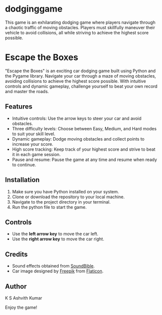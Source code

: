 # dodginggame
This game is an exhilarating dodging game where players navigate through a chaotic traffic of moving obstacles. Players must skillfully maneuver their vehicle to avoid collisions, all while striving to achieve the highest score possible.

# Escape the Boxes

"Escape the Boxes" is an exciting car dodging game built using Python and the Pygame library. Navigate your car through a maze of moving obstacles, avoiding collisions to achieve the highest score possible. With intuitive controls and dynamic gameplay, challenge yourself to beat your own record and master the roads.

## Features
- Intuitive controls: Use the arrow keys to steer your car and avoid obstacles.
- Three difficulty levels: Choose between Easy, Medium, and Hard modes to suit your skill level.
- Dynamic gameplay: Dodge moving obstacles and collect points to increase your score.
- High score tracking: Keep track of your highest score and strive to beat it in each game session.
- Pause and resume: Pause the game at any time and resume when ready to continue.

## Installation
1. Make sure you have Python installed on your system.
2. Clone or download the repository to your local machine.
3. Navigate to the project directory in your terminal.
4. Run the python file to start the game.

## Controls
- Use the **left arrow key** to move the car left.
- Use the **right arrow key** to move the car right.


## Credits
- Sound effects obtained from [SoundBible](https://www.soundbible.com/).
- Car image designed by [Freepik](https://www.freepik.com/) from [Flaticon](https://www.flaticon.com/).

## Author
K S Ashvith Kumar

Enjoy the game!

